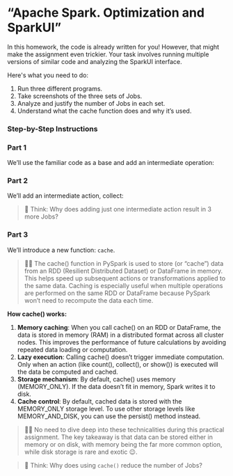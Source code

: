 # “Apache Spark. Optimization and SparkUI”

In this homework, the code is already written for you! However, that might make the assignment even trickier. Your task involves running multiple versions of similar code and analyzing the SparkUI interface.

Here's what you need to do:

1. Run three different programs.
2. Take screenshots of the three sets of Jobs.
3. Analyze and justify the number of Jobs in each set.
4. Understand what the cache function does and why it’s used.

### Step-by-Step Instructions

### Part 1

We’ll use the familiar code as a base and add an intermediate operation:

### Part 2

We’ll add an intermediate action, collect:

> 🧠 Think: Why does adding just one intermediate action result in 3 more Jobs?

### Part 3

We’ll introduce a new function: `cache`.

> ☝🏻 The cache() function in PySpark is used to store (or “cache”) data from an RDD (Resilient Distributed Dataset) or DataFrame in memory. This helps speed up subsequent actions or transformations applied to the same data. Caching is especially useful when multiple operations are performed on the same RDD or DataFrame because PySpark won’t need to recompute the data each time.

**How cache() works:**

1. **Memory caching**: When you call cache() on an RDD or DataFrame, the data is stored in memory (RAM) in a distributed format across all cluster nodes. This improves the performance of future calculations by avoiding repeated data loading or computation.
2. **Lazy execution**: Calling cache() doesn’t trigger immediate computation. Only when an action (like count(), collect(), or show()) is executed will the data be computed and cached.
3. **Storage mechanism**: By default, cache() uses memory (MEMORY_ONLY). If the data doesn’t fit in memory, Spark writes it to disk.
4. **Cache control**: By default, cached data is stored with the MEMORY_ONLY storage level. To use other storage levels like MEMORY_AND_DISK, you can use the persist() method instead.

> ☝🏻 No need to dive deep into these technicalities during this practical assignment. The key takeaway is that data can be stored either in memory or on disk, with memory being the far more common option, while disk storage is rare and exotic 😉.

> 🧠 Think: Why does using `cache()` reduce the number of Jobs?
